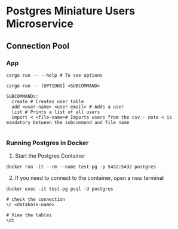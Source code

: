 # Postgres Miniature Users Microservice

## Connection Pool

### App
```shell script
cargo run -- --help # To see options

cargo run -- [OPTIONS] <SUBCOMMAND>

SUBCOMMANDs:
  create # Creates user table
  add <user-name> <user-email> # Adds a user
  list # Prints a list of all users
  import < <file-name># Imports users from the csv - note < is mandatory between the subcommand and file name
 
```

### Running Postgres in Docker
1. Start the Postgres Container
```shell script
docker run -it --rm --name test-pg -p 5432:5432 postgres
```

2. If you need to connect to the container, open a new terminal
```shell script
docker exec -it test-pg psql -U postgres

# check the connection
\c <database-name>

# View the tables
\dt
```
